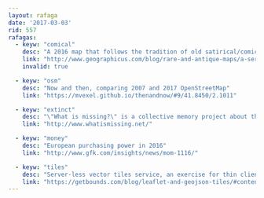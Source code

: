 ```yaml
---
layout: rafaga
date: '2017-03-03'
rid: 557
rafagas:
  - keyw: "comical"
    desc: "A 2016 map that follows the tradition of old satirical/comical maps"
    link: "http://www.geographicus.com/blog/rare-and-antique-maps/a-serio-comic-map-for-today/"
    invalid: true

  - keyw: "osm"
    desc: "Now and then, comparing 2007 and 2017 OpenStreetMap"
    link: "https://mvexel.github.io/thenandnow/#9/41.8450/2.1011"

  - keyw: "extinct"
    desc: "\"What is missing?\" is a collective memory project about the progressive planet extinction"
    link: "http://www.whatismissing.net/"

  - keyw: "money"
    desc: "European purchasing power in 2016"
    link: "http://www.gfk.com/insights/news/mom-1116/"

  - keyw: "tiles"
    desc: "Server-less vector tiles service, an exercise for thin clients"
    link: "https://getbounds.com/blog/leaflet-and-geojson-tiles/#content"
---
```


